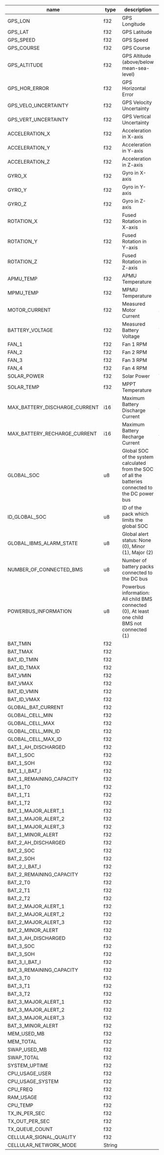 |             name            | type |                                            description                                            |unit|
|-----------------------------|------|---------------------------------------------------------------------------------------------------|----|
|           GPS_LON           |  f32 |                                           GPS Longitude                                           |  ° |
|           GPS_LAT           |  f32 |                                            GPS Latitude                                           |  ° |
|          GPS_SPEED          |  f32 |                                             GPS Speed                                             | kn |
|          GPS_COURSE         |  f32 |                                             GPS Course                                            |  ° |
|         GPS_ALTITUDE        |  f32 |                             GPS Altitude (above/below mean-sea-level)                             |  m |
|        GPS_HOR_ERROR        |  f32 |                                        GPS Horizontal Error                                       |  m |
|     GPS_VELO_UNCERTAINTY    |  f32 |                                      GPS Velocity Uncertainty                                     | m/s|
|     GPS_VERT_UNCERTAINTY    |  f32 |                                      GPS Vertical Uncertainty                                     |  m |
|        ACCELERATION_X       |  f32 |                                       Acceleration in X-axis                                      |m/s²|
|        ACCELERATION_Y       |  f32 |                                       Acceleration in Y-axis                                      |m/s²|
|        ACCELERATION_Z       |  f32 |                                       Acceleration in Z-axis                                      |m/s²|
|            GYRO_X           |  f32 |                                           Gyro in X-axis                                          |  ° |
|            GYRO_Y           |  f32 |                                           Gyro in Y-axis                                          |  ° |
|            GYRO_Z           |  f32 |                                           Gyro in Z-axis                                          |  ° |
|          ROTATION_X         |  f32 |                                      Fused Rotation in X-axis                                     |  ° |
|          ROTATION_Y         |  f32 |                                      Fused Rotation in Y-axis                                     |  ° |
|          ROTATION_Z         |  f32 |                                      Fused Rotation in Z-axis                                     |  ° |
|          APMU_TEMP          |  f32 |                                          APMU Temperature                                         | ° C|
|          MPMU_TEMP          |  f32 |                                          MPMU Temperature                                         | ° C|
|        MOTOR_CURRENT        |  f32 |                                       Measured Motor Current                                      |  A |
|       BATTERY_VOLTAGE       |  f32 |                                      Measured Battery Voltage                                     |  V |
|            FAN_1            |  f32 |                                             Fan 1 RPM                                             | RPM|
|            FAN_2            |  f32 |                                             Fan 2 RPM                                             | RPM|
|            FAN_3            |  f32 |                                             Fan 3 RPM                                             | RPM|
|            FAN_4            |  f32 |                                             Fan 4 RPM                                             | RPM|
|         SOLAR_POWER         |  f32 |                                            Solar Power                                            |  W |
|          SOLAR_TEMP         |  f32 |                                          MPPT Temperature                                         | ° C|
|MAX_BATTERY_DISCHARGE_CURRENT|  i16 |                                 Maximum Battery Discharge Current                                 |  A |
| MAX_BATTERY_RECHARGE_CURRENT|  i16 |                                  Maximum Battery Recharge Current                                 |  A |
|          GLOBAL_SOC         |  u8  |Global SOC of the system calculated from the SOC of all the batteries connected to the DC power bus|  % |
|        ID_GLOBAL_SOC        |  u8  |                             ID of the pack which limits the global SOC                            |    |
|   GLOBAL_IBMS_ALARM_STATE   |  u8  |                        Global alert status: None (0), Minor (1), Major (2)                        |    |
|   NUMBER_OF_CONNECTED_BMS   |  u8  |                          Number of battery packs connected to the DC bus                          |    |
|     POWERBUS_INFORMATION    |  u8  |    Powerbus information: All child BMS connected (0), At least one child BMS not connected (1)    |    |
|           BAT_TMIN          |  f32 |                                                                                                   |    |
|           BAT_TMAX          |  f32 |                                                                                                   |    |
|         BAT_ID_TMIN         |  f32 |                                                                                                   |    |
|         BAT_ID_TMAX         |  f32 |                                                                                                   |    |
|           BAT_VMIN          |  f32 |                                                                                                   |    |
|           BAT_VMAX          |  f32 |                                                                                                   |    |
|         BAT_ID_VMIN         |  f32 |                                                                                                   |    |
|         BAT_ID_VMAX         |  f32 |                                                                                                   |    |
|      GLOBAL_BAT_CURRENT     |  f32 |                                                                                                   |    |
|       GLOBAL_CELL_MIN       |  f32 |                                                                                                   |    |
|       GLOBAL_CELL_MAX       |  f32 |                                                                                                   |    |
|      GLOBAL_CELL_MIN_ID     |  f32 |                                                                                                   |    |
|      GLOBAL_CELL_MAX_ID     |  f32 |                                                                                                   |    |
|     BAT_1_AH_DISCHARGED     |  f32 |                                                                                                   |    |
|          BAT_1_SOC          |  f32 |                                                                                                   |    |
|          BAT_1_SOH          |  f32 |                                                                                                   |    |
|        BAT_1_I_BAT_I        |  f32 |                                                                                                   |    |
|   BAT_1_REMAINING_CAPACITY  |  f32 |                                                                                                   |    |
|           BAT_1_T0          |  f32 |                                                                                                   |    |
|           BAT_1_T1          |  f32 |                                                                                                   |    |
|           BAT_1_T2          |  f32 |                                                                                                   |    |
|     BAT_1_MAJOR_ALERT_1     |  f32 |                                                                                                   |    |
|     BAT_1_MAJOR_ALERT_2     |  f32 |                                                                                                   |    |
|     BAT_1_MAJOR_ALERT_3     |  f32 |                                                                                                   |    |
|      BAT_1_MINOR_ALERT      |  f32 |                                                                                                   |    |
|     BAT_2_AH_DISCHARGED     |  f32 |                                                                                                   |    |
|          BAT_2_SOC          |  f32 |                                                                                                   |    |
|          BAT_2_SOH          |  f32 |                                                                                                   |    |
|        BAT_2_I_BAT_I        |  f32 |                                                                                                   |    |
|   BAT_2_REMAINING_CAPACITY  |  f32 |                                                                                                   |    |
|           BAT_2_T0          |  f32 |                                                                                                   |    |
|           BAT_2_T1          |  f32 |                                                                                                   |    |
|           BAT_2_T2          |  f32 |                                                                                                   |    |
|     BAT_2_MAJOR_ALERT_1     |  f32 |                                                                                                   |    |
|     BAT_2_MAJOR_ALERT_2     |  f32 |                                                                                                   |    |
|     BAT_2_MAJOR_ALERT_3     |  f32 |                                                                                                   |    |
|      BAT_2_MINOR_ALERT      |  f32 |                                                                                                   |    |
|     BAT_3_AH_DISCHARGED     |  f32 |                                                                                                   |    |
|          BAT_3_SOC          |  f32 |                                                                                                   |    |
|          BAT_3_SOH          |  f32 |                                                                                                   |    |
|        BAT_3_I_BAT_I        |  f32 |                                                                                                   |    |
|   BAT_3_REMAINING_CAPACITY  |  f32 |                                                                                                   |    |
|           BAT_3_T0          |  f32 |                                                                                                   |    |
|           BAT_3_T1          |  f32 |                                                                                                   |    |
|           BAT_3_T2          |  f32 |                                                                                                   |    |
|     BAT_3_MAJOR_ALERT_1     |  f32 |                                                                                                   |    |
|     BAT_3_MAJOR_ALERT_2     |  f32 |                                                                                                   |    |
|     BAT_3_MAJOR_ALERT_3     |  f32 |                                                                                                   |    |
|      BAT_3_MINOR_ALERT      |  f32 |                                                                                                   |    |
|         MEM_USED_MB         |  f32 |                                                                                                   |    |
|          MEM_TOTAL          |  f32 |                                                                                                   |    |
|         SWAP_USED_MB        |  f32 |                                                                                                   |    |
|          SWAP_TOTAL         |  f32 |                                                                                                   |    |
|        SYSTEM_UPTIME        |  f32 |                                                                                                   |    |
|        CPU_USAGE_USER       |  f32 |                                                                                                   |    |
|       CPU_USAGE_SYSTEM      |  f32 |                                                                                                   |    |
|           CPU_FREQ          |  f32 |                                                                                                   |    |
|          RAM_USAGE          |  f32 |                                                                                                   |    |
|           CPU_TEMP          |  f32 |                                                                                                   |    |
|        TX_IN_PER_SEC        |  f32 |                                                                                                   |    |
|        TX_OUT_PER_SEC       |  f32 |                                                                                                   |    |
|        TX_QUEUE_COUNT       |  f32 |                                                                                                   |    |
|   CELLULAR_SIGNAL_QUALITY   |  f32 |                                                                                                   |    |
|    CELLULAR_NETWORK_MODE    |String|                                                                                                   |    |
